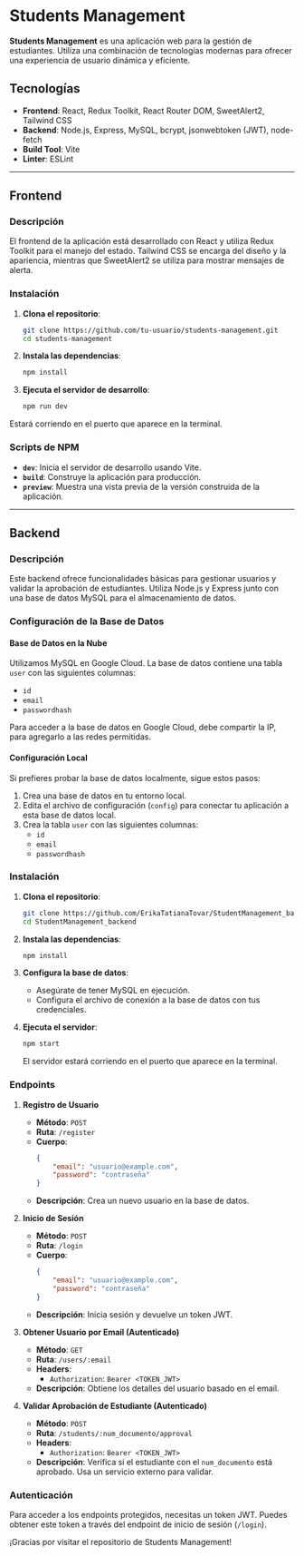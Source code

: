 # Students Management

**Students Management** es una aplicación web para la gestión de estudiantes. Utiliza una combinación de tecnologías modernas para ofrecer una experiencia de usuario dinámica y eficiente.

## Tecnologías

- **Frontend**: React, Redux Toolkit, React Router DOM, SweetAlert2, Tailwind CSS
- **Backend**: Node.js, Express, MySQL, bcrypt, jsonwebtoken (JWT), node-fetch
- **Build Tool**: Vite
- **Linter**: ESLint

---

## Frontend

### Descripción

El frontend de la aplicación está desarrollado con React y utiliza Redux Toolkit para el manejo del estado. Tailwind CSS se encarga del diseño y la apariencia, mientras que SweetAlert2 se utiliza para mostrar mensajes de alerta.

### Instalación

1. **Clona el repositorio**:
    ```bash
    git clone https://github.com/tu-usuario/students-management.git
    cd students-management
    ```

2. **Instala las dependencias**:
    ```bash
    npm install
    ```

3. **Ejecuta el servidor de desarrollo**:
    ```bash
    npm run dev
    ```
Estará corriendo en el puerto que aparece en la terminal.

### Scripts de NPM

- **`dev`**: Inicia el servidor de desarrollo usando Vite.
- **`build`**: Construye la aplicación para producción.
- **`preview`**: Muestra una vista previa de la versión construida de la aplicación.
---

## Backend

### Descripción

Este backend ofrece funcionalidades básicas para gestionar usuarios y validar la aprobación de estudiantes. Utiliza Node.js y Express junto con una base de datos MySQL para el almacenamiento de datos.

### Configuración de la Base de Datos

#### Base de Datos en la Nube

Utilizamos MySQL en Google Cloud. La base de datos contiene una tabla `user` con las siguientes columnas:

- `id`
- `email`
- `passwordhash`

Para acceder a la base de datos en Google Cloud, debe compartir la IP, para agregarlo a las redes permitidas.

#### Configuración Local

Si prefieres probar la base de datos localmente, sigue estos pasos:

1. Crea una base de datos en tu entorno local.
2. Edita el archivo de configuración (`config`) para conectar tu aplicación a esta base de datos local.
3. Crea la tabla `user` con las siguientes columnas:
   - `id`
   - `email`
   - `passwordhash`

### Instalación

1. **Clona el repositorio**:
    ```bash
    git clone https://github.com/ErikaTatianaTovar/StudentManagement_backend.git
    cd StudentManagement_backend
    ```

2. **Instala las dependencias**:
    ```bash
    npm install
    ```

3. **Configura la base de datos**:
    - Asegúrate de tener MySQL en ejecución.
    - Configura el archivo de conexión a la base de datos con tus credenciales.

4. **Ejecuta el servidor**:
    ```bash
    npm start
    ```
    El servidor estará corriendo en el puerto que aparece en la terminal.

### Endpoints

1. **Registro de Usuario**
   - **Método**: `POST`
   - **Ruta**: `/register`
   - **Cuerpo**:
     ```json
     {
         "email": "usuario@example.com",
         "password": "contraseña"
     }
     ```
   - **Descripción**: Crea un nuevo usuario en la base de datos.

2. **Inicio de Sesión**
   - **Método**: `POST`
   - **Ruta**: `/login`
   - **Cuerpo**:
     ```json
     {
         "email": "usuario@example.com",
         "password": "contraseña"
     }
     ```
   - **Descripción**: Inicia sesión y devuelve un token JWT.

3. **Obtener Usuario por Email (Autenticado)**
   - **Método**: `GET`
   - **Ruta**: `/users/:email`
   - **Headers**:
     - `Authorization`: `Bearer <TOKEN_JWT>`
   - **Descripción**: Obtiene los detalles del usuario basado en el email.

4. **Validar Aprobación de Estudiante (Autenticado)**
   - **Método**: `POST`
   - **Ruta**: `/students/:num_documento/approval`
   - **Headers**:
     - `Authorization`: `Bearer <TOKEN_JWT>`
   - **Descripción**: Verifica si el estudiante con el `num_documento` está aprobado. Usa un servicio externo para validar.

### Autenticación

Para acceder a los endpoints protegidos, necesitas un token JWT. Puedes obtener este token a través del endpoint de inicio de sesión (`/login`).

¡Gracias por visitar el repositorio de Students Management!
